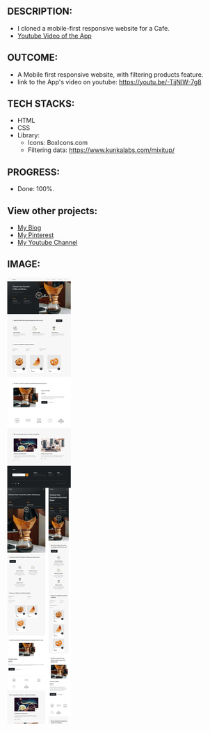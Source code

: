 
## DESCRIPTION:
- I cloned a mobile-first responsive website for a Cafe.
- [Youtube Video of the App](https://youtu.be/-TijNlW-7g8)

## OUTCOME:
- A Mobile first responsive website, with filtering products feature.
- link to the App's video on youtube: https://youtu.be/-TijNlW-7g8

## TECH STACKS:
- HTML
- CSS
- Library: 
    - Icons: BoxIcons.com
    - Filtering data: https://www.kunkalabs.com/mixitup/

## PROGRESS:
- Done: 100%.


## View other projects:
- [My Blog](https://hashnode.com/@marizoo)
- [My Pinterest](https://pin.it/16vGwjy)
- [My Youtube Channel](https://www.youtube.com/channel/UCfkbnM9WvHD3mjecBiGHCBQ/playlists)


## IMAGE:
![Screenshot of the App](./screenshots/css-13.coffee-all-600.jpg)

